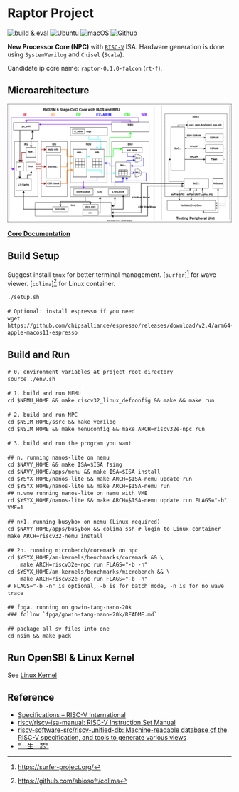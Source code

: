 # Raptor Project

[![build & eval](https://github.com/Kingfish404/ysyx-workbench/actions/workflows/build.yaml/badge.svg)](https://github.com/Kingfish404/ysyx-workbench/actions/workflows/build.yaml)
[![Ubuntu](https://img.shields.io/badge/Ubuntu-E95420?style=flat&logo=ubuntu&logoColor=white)](https://en.wikipedia.org/wiki/Ubuntu)
[![macOS](https://img.shields.io/badge/macOS-000000?style=flat&logo=apple&logoColor=white)](https://en.wikipedia.org/wiki/MacOS)
[![Github](https://img.shields.io/badge/GitHub-181717?style=flat&logo=github&logoColor=white)](https://github.dev/Kingfish404/ysyx-workbench)

**New Processor Core (NPC)** with [`RISC-V`][RISC-V] ISA. Hardware generation is done using `SystemVerilog` and `Chisel` (`Scala`).

Candidate ip core name: `raptor-0.1.0-falcon` (`rt-f`).

[RISC-V]: https://riscv.org/

## Microarchitecture

![](./docs/assets/npc-rv32im-o3.svg)

**[Core Documentation](./docs/README.md)**

## Build Setup

Suggest install `tmux` for better terminal management. [`surfer`][^surfer] for wave viewer. [`colima`][^colima] for Linux container.

[^surfer]: https://surfer-project.org/
[^colima]: https://github.com/abiosoft/colima

```shell
./setup.sh

# Optional: install espresso if you need
wget https://github.com/chipsalliance/espresso/releases/download/v2.4/arm64-apple-macos11-espresso
```

## Build and Run

```shell
# 0. environment variables at project root directory
source ./env.sh

# 1. build and run NEMU
cd $NEMU_HOME && make riscv32_linux_defconfig && make && make run

# 2. build and run NPC
cd $NSIM_HOME/ssrc && make verilog
cd $NSIM_HOME && make menuconfig && make ARCH=riscv32e-npc run

# 3. build and run the program you want

## n. running nanos-lite on nemu
cd $NAVY_HOME && make ISA=$ISA fsimg
cd $NAVY_HOME/apps/menu && make ISA=$ISA install
cd $YSYX_HOME/nanos-lite && make ARCH=$ISA-nemu update run
cd $YSYX_HOME/nanos-lite && make ARCH=$ISA-nemu run
## n.vme running nanos-lite on nemu with VME
cd $YSYX_HOME/nanos-lite && make ARCH=$ISA-nemu update run FLAGS="-b" VME=1

## n+1. running busybox on nemu (Linux required)
cd $NAVY_HOME/apps/busybox && colima ssh # login to Linux container
make ARCH=riscv32-nemu install

## 2n. running microbench/coremark on npc
cd $YSYX_HOME/am-kernels/benchmarks/coremark && \
    make ARCH=riscv32e-npc run FLAGS="-b -n"
cd $YSYX_HOME/am-kernels/benchmarks/microbench && \
    make ARCH=riscv32e-npc run FLAGS="-b -n"
# FLAGS="-b -n" is optional, -b is for batch mode, -n is for no wave trace

## fpga. running on gowin-tang-nano-20k
### follow `fpga/gowin-tang-nano-20k/README.md`

## package all sv files into one
cd nsim && make pack
```

## Run OpenSBI & Linux Kernel

See [Linux Kernel](./docs/linux_kernel.md)

## Reference

- [Specifications – RISC-V International](https://riscv.org/technical/specifications/)
- [riscv/riscv-isa-manual: RISC-V Instruction Set Manual](https://github.com/riscv/riscv-isa-manual)
- [riscv-software-src/riscv-unified-db: Machine-readable database of the RISC-V specification, and tools to generate various views](https://github.com/riscv-software-src/riscv-unified-db)
- ["一生一芯"](https://ysyx.oscc.cc/)
